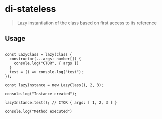 # di-stateless

> Lazy instantiation of the class based on first access to its reference

## Usage

```tsx

const LazyClass = lazy(class {
  constructor(...args: number[]) {
    console.log("CTOR", { args })
  }
  test = () => console.log("test");
});

const lazyInstance = new LazyClass(1, 2, 3);

console.log("Instance created");

lazyInstance.test(); // CTOR { args: [ 1, 2, 3 ] }

console.log("Method executed")

```
